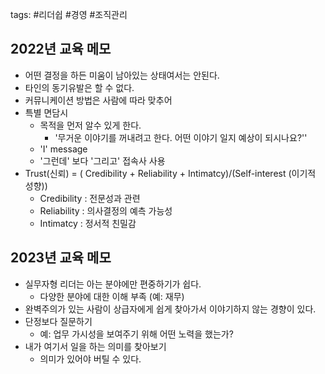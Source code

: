 tags: #리더쉽 #경영 #조직관리


## 2022년 교육 메모

- 어떤 결정을 하든 미움이 남아있는 상태여서는 안된다.
- 타인의 동기유발은 할 수 없다.
- 커뮤니케이션 방법은 사람에 따라 맞추어
- 특별 면담시
	- 목적을 먼저 알수 있게 한다.
		- '무거운 이야기를 꺼내려고 한다. 어떤 이야기 일지 예상이 되시나요?''
	- 'I' message
	- '그런데' 보다 '그리고' 접속사 사용
- Trust(신뢰) = ( Credibility + Reliability + Intimatcy)/(Self-interest (이기적 성향))
	- Credibility : 전문성과 관련
	- Reliability : 의사결정의 예측 가능성
	- Intimatcy : 정서적 친밀감


## 2023년 교육 메모
* 실무자형 리더는 아는 분야에만 편중하기가 쉽다.
	*  다양한 분야에 대한 이해 부족 (예: 재무)
* 완벽주의가 있는 사람이 상급자에게 쉽게 찾아가서 이야기하지 않는 경향이 있다.
* 단정보다 질문하기
	* 예: 업무 가시성을 보여주기 위해 어떤 노력을 했는가?
* 내가 여기서 일을 하는 의미를 찾아보기
	* 의미가 있어야 버틸 수 있다.
